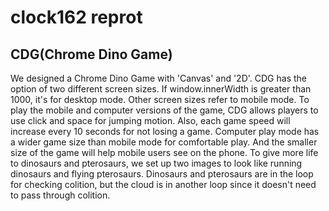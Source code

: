 # clock162 reprot

## CDG(Chrome Dino Game)
We designed a Chrome Dino Game with 'Canvas' and '2D'. CDG has the option of two different screen sizes. If window.innerWidth is greater than 1000, it's for desktop mode. Other screen sizes refer to mobile mode. To play the mobile and computer versions of the game, CDG allows players to use click and space for jumping motion. Also, each game speed will increase every 10 seconds for not losing a game. Computer play mode has a wider game size than mobile mode for comfortable play. And the smaller size of the game will help mobile users see on the phone. To give more life to dinosaurs and pterosaurs, we set up two images to look like running dinosaurs and flying pterosaurs. Dinosaurs and pterosaurs are in the loop for checking colition, but the cloud is in another loop since it doesn't need to pass through colition.